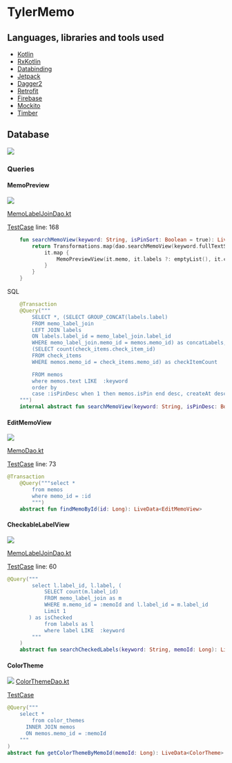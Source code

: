 # TylerMemo

## Languages, libraries and tools used

* [Kotlin](https://kotlinlang.org/)
* [RxKotlin](https://github.com/ReactiveX/RxKotlin)
* [Databinding](https://developer.android.com/topic/libraries/data-binding/?hl=ko)
* [Jetpack](https://developer.android.com/jetpack/)
* [Dagger2](https://github.com/google/dagger)
* [Retrofit](https://github.com/square/retrofit)
* [Firebase](https://firebase.google.com/docs/android/setup?hl=ko)
* [Mockito](https://github.com/mockito/mockito)
* [Timber](https://github.com/JakeWharton/timber)

## Database
![](document/memo.png)

### Queries

#### MemoPreview
![](document/memo_preview.png)

[MemoLabelJoinDao.kt](app/main/java/com/hucet/tyler/memo/repository/memolabel/MemoLabelJoinDao.kt)

[TestCase](app/src/test/java/com/hucet/tyler/memo/repository/MemoLabelRepositoryTest.kt) line: 168

```kotlin
    fun searchMemoView(keyword: String, isPinSort: Boolean = true): LiveData<List<MemoPreviewView>> {
        return Transformations.map(dao.searchMemoView(keyword.fullTextSql(), true)) {
            it.map {
                MemoPreviewView(it.memo, it.labels ?: emptyList(), it.checkItemCount)
            }
        }
    }
```
SQL
```kotlin
    @Transaction
    @Query("""
        SELECT *, (SELECT GROUP_CONCAT(labels.label)
        FROM memo_label_join
        LEFT JOIN labels
        ON labels.label_id = memo_label_join.label_id
        WHERE memo_label_join.memo_id = memos.memo_id) as concatLabels,
        (SELECT count(check_items.check_item_id)
        FROM check_items
        WHERE memos.memo_id = check_items.memo_id) as checkItemCount

        FROM memos
        where memos.text LIKE  :keyword
        order by
        case :isPinDesc when 1 then memos.isPin end desc, createAt desc
    """)
    internal abstract fun searchMemoView(keyword: String, isPinDesc: Boolean): LiveData<List<MemoViewDto>>
```

#### EditMemoView
![](document/edit_memo.png)

[MemoDao.kt](app/main/java/com/hucet/tyler/memo/repository/memo/MemoDao.kt)

[TestCase](app/src/test/java/com/hucet/tyler/memo/repository/MemoRepositoryTest.kt) line: 73
```kotlin
@Transaction
    @Query("""select *
        from memos
        where memo_id = :id
        """)
    abstract fun findMemoById(id: Long): LiveData<EditMemoView>
```
#### CheckableLabelView
![](document/checkedLabel.png)

[MemoLabelJoinDao.kt](app/main/java/com/hucet/tyler/memo/repository/memolabel/MemoLabelJoinDao.kt)

[TestCase](app/src/test/java/com/hucet/tyler/memo/repository/MemoLabelRepositoryTest.kt) line: 60
```kotlin
@Query("""
        select l.label_id, l.label, (
            SELECT count(m.label_id)
            FROM memo_label_join as m
            WHERE m.memo_id = :memoId and l.label_id = m.label_id
            Limit 1
       ) as isChecked
            from labels as l
            where label LIKE  :keyword
        """
    )
    abstract fun searchCheckedLabels(keyword: String, memoId: Long): LiveData<List<CheckableLabelView>>
```
#### ColorTheme
![](document/color_theme.png)
[ColorThemeDao.kt](app/main/java/com/hucet/tyler/memo/repository/colortheme/ColorThemeDao.kt)

[TestCase](app/src/test/java/com/hucet/tyler/memo/repository/colortheme/ColorThemeRepositoryTest.kt)
```kotlin
@Query("""
    select *
        from color_themes
      INNER JOIN memos
      ON memos.memo_id = :memoId
    """
)
abstract fun getColorThemeByMemoId(memoId: Long): LiveData<ColorTheme>
```